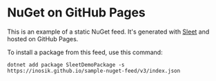 # NuGet on GitHub Pages

This is an example of a static NuGet feed. It's generated with [Sleet](https://github.com/emgarten/Sleet) and hosted on GitHub Pages.

To install a package from this feed, use this command:

``` shell
dotnet add package SleetDemoPackage -s https://inosik.github.io/sample-nuget-feed/v3/index.json
```
